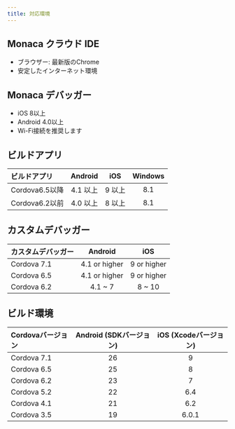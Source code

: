 ```yaml
---
title: 対応環境
---
```


## Monaca クラウド IDE

- ブラウザー: 最新版のChrome
- 安定したインターネット環境

## Monaca デバッガー

- iOS 8以上
- Android 4.0以上
- Wi-Fi接続を推奨します

## ビルドアプリ

| ビルドアプリ | Android | iOS | Windows|
|:------------|:-------:|:--:|:------:|
| Cordova6.5以降 | 4.1 以上 | 9 以上 | 8.1 |
| Cordova6.2以前 | 4.0 以上 | 8 以上 | 8.1 |

## カスタムデバッガー	

| カスタムデバッガー| Android      | iOS          |
|:-----------|:------------:|:------------:|
| Cordova 7.1 | 4.1 or higher| 9 or higher  |
| Cordova 6.5 | 4.1 or higher| 9 or higher  |
| Cordova 6.2 | 4.1 ~ 7      | 8 ~ 10       |

## ビルド環境

| Cordovaバージョン | Android  (SDKバージョン)| iOS (Xcodeバージョン)|
|:------------|:-------------------:|:--------------------:|
| Cordova 7.1 | 26 | 9 |
| Cordova 6.5 | 25 | 8 |
| Cordova 6.2 | 23 | 7 |
| Cordova 5.2 | 22 | 6.4 |
| Cordova 4.1 | 21 | 6.2 |
| Cordova 3.5 | 19 | 6.0.1 |